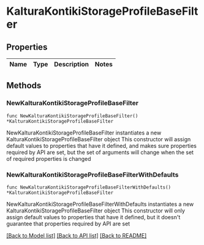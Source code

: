 # KalturaKontikiStorageProfileBaseFilter

## Properties

Name | Type | Description | Notes
------------ | ------------- | ------------- | -------------

## Methods

### NewKalturaKontikiStorageProfileBaseFilter

`func NewKalturaKontikiStorageProfileBaseFilter() *KalturaKontikiStorageProfileBaseFilter`

NewKalturaKontikiStorageProfileBaseFilter instantiates a new KalturaKontikiStorageProfileBaseFilter object
This constructor will assign default values to properties that have it defined,
and makes sure properties required by API are set, but the set of arguments
will change when the set of required properties is changed

### NewKalturaKontikiStorageProfileBaseFilterWithDefaults

`func NewKalturaKontikiStorageProfileBaseFilterWithDefaults() *KalturaKontikiStorageProfileBaseFilter`

NewKalturaKontikiStorageProfileBaseFilterWithDefaults instantiates a new KalturaKontikiStorageProfileBaseFilter object
This constructor will only assign default values to properties that have it defined,
but it doesn't guarantee that properties required by API are set


[[Back to Model list]](../README.md#documentation-for-models) [[Back to API list]](../README.md#documentation-for-api-endpoints) [[Back to README]](../README.md)


